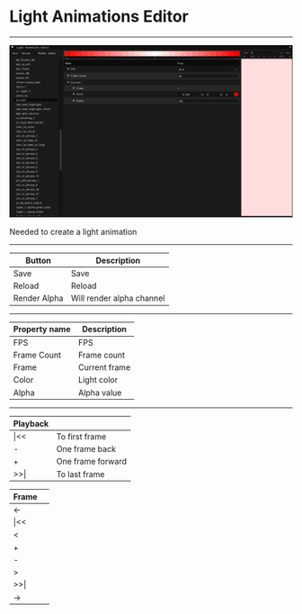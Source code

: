 # Light Animations Editor

___

![alt text](images/light-animations-editor.png)

Needed to create a light animation

___

| Button | Description |
|---|---|
| Save | Save |
| Reload | Reload |
| Render Alpha | Will render alpha channel |

___

| Property name | Description |
|---|---|
| FPS | FPS |
| Frame Count | Frame count |
| Frame | Current frame |
| Color | Light color |
| Alpha | Alpha value |

___

| Playback |  |
|---|---|
| \|<< | To first frame |
| - | One frame back |
| + | One frame forward |
| >>\| | To last frame |

| Frame |  |
|---|---|
| <- |  |
| \|<< |  |
| < |  |
| + |  |
| - |  |
| > |  |
| >>\| |  |
| -> |  |
